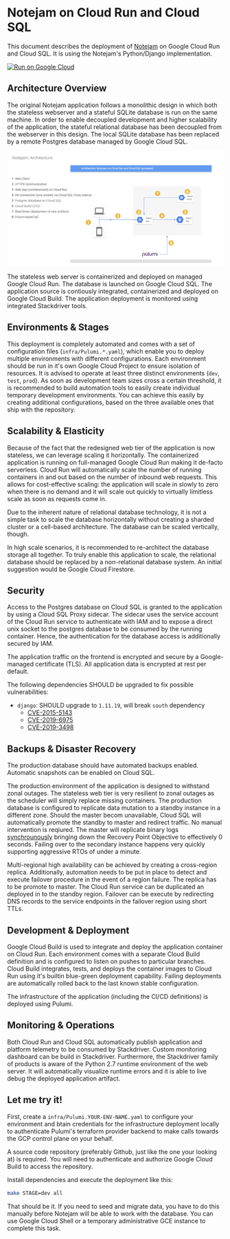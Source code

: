 # Notejam on Cloud Run and Cloud SQL

This document describes the deployment of [Notejam](https://github.com/komarserjio/notejam) on Google Cloud Run and Cloud SQL. It is using the Notejam's Python/Django implementation.

[![Run on Google Cloud](https://deploy.cloud.run/button.svg)](https://deploy.cloud.run?dir=container)

## Architecture Overview

The original Notejam application follows a monolithic design in which both the stateless webserver and a stateful SQLite database is run on the same machine. In order to enable decoupled development and higher scalability of the application, the stateful relational database has been decoupled from the webserver in this design. The local SQLite database has been replaced by a remote Postgres database managed by Google Cloud SQL.

![Architecture Diagram](/assets/arch.png)

The stateless web server is containerized and deployed on managed Google Cloud Run. The database is launched on Google Cloud SQL. The application source is contiously integrated, containerized and deployed on Google Cloud Build. The application deployment is monitored using integrated Stackdriver tools.

## Environments & Stages

This deployment is completely automated and comes with a set of configuration files (`infra/Pulumi.*.yaml`), which enable you to deploy multiple environments with different configurations. Each environment should be run in it's own Google Cloud Project to ensure isolation of resources. It is advised to operate at least three distinct environments (`dev`, `test`, `prod`). As soon as development team sizes cross a certain threshold, it is recommended to build automation tools to easily create individual temporary development environments. You can achieve this easily by creating additional configurations, based on the three available ones that ship with the repository.

## Scalability & Elasticity

Because of the fact that the redesigned web tier of the application is now stateless, we can leverage scaling it horizontally. The containerized application is running on full-managed Google Cloud Run making it de-facto serverless. Cloud Run will automatically scale the number of running containers in and out based on the number of inbound web requests. This allows for cost-effective scaling: the application will scale in slowly to zero when there is no demand and it will scale out quickly to virtually limitless scale as soon as requests come in.

Due to the inherent nature of relational database technology, it is not a simple task to scale the database horizontally without creating a sharded cluster or a cell-based architecture. The database can be scaled vertically, though.

In high scale scenarios, it is recommended to re-architect the database storage all together. To truly enable this application to scale, the relational database should be replaced by a non-relational database system. An initial suggestion would be Google Cloud Firestore. 

## Security

Access to the Postgres database on Cloud SQL is granted to the application by using a Cloud SQL Proxy sidecar. The sidecar uses the service account of the Cloud Run service to authenticate with IAM and to expose a direct unix socket to the postgres database to be consumed by the running container. Hence, the authentication for the database access is additionally secured by IAM.

The application traffic on the frontend is encrypted and secure by a Google-managed certificate (TLS). All application data is encrypted at rest per default.

The following dependencies SHOULD be upgraded to fix possible vulnerabilities:

- `django`: SHOULD upgrade to `1.11.19`, will break `south` dependency
  - [CVE-2015-5143](https://github.com/advisories/GHSA-h582-2pch-3xv3)
  - [CVE-2019-6975](https://github.com/advisories/GHSA-wh4h-v3f2-r2pp)
  - [CVE-2019-3498](https://github.com/advisories/GHSA-337x-4q8g-prc5)

## Backups & Disaster Recovery

The production database should have automated backups enabled. Automatic snapshots can be enabled on Cloud SQL.

The production environment of the application is designed to withstand zonal outages. The stateless web tier is very resilient to zonal outages as the scheduler will simply replace missing containers. The production database is configured to replicate data mutation to a standby instance in a different zone. Should the master becom unavailable, Cloud SQL will automatically promote the standby to master and redirect traffic. No manual intervention is reqiured. The master will replicate binary logs [synchrounously](https://cloud.google.com/sql/docs/postgres/high-availability) bringing down the Recovery Point Objective to effectively 0 seconds. Failing over to the secondary instance happens very quickly supporting aggressive RTOs of under a minute.

Multi-regional high availability can be achieved by creating a cross-region replica. Additionally, automation needs to be put in place to detect and execute failover procedure in the event of a region failure. The replica has to be promote to master. The Cloud Run service can be duplicated an deployed in to the standby region. Failover can be execute by redirecting DNS records to the service endpoints in the failover region using short TTLs.

## Development & Deployment

Google Cloud Build is used to integrate and deploy the application container on Cloud Run. Each environment comes with a separate Cloud Build definition and is configured to listen on pushes to particular branches. Cloud Build integrates, tests, and deploys the container images to Cloud Run using it's builtin blue-green deployment capability. Failing deployments are automatically rolled back to the last known stable configuration.

The infrastructure of the application (including the CI/CD definitions) is deployed using Pulumi.

## Monitoring & Operations

Both Cloud Run and Cloud SQL automatically publish application and platform telemetry to be consumed by Stackdriver. Custom monitoring dashboard can be build in Stackdriver. Furthermore, the Stackdriver family of products is aware of the Python 2.7 runtime environment of the web server. It will automatically visualize runtime errors and it is able to live debug the deployed application artifact.

## Let me try it!

First, create a `infra/Pulumi.YOUR-ENV-NAME.yaml` to configure your environment and btain credentials for the infrastructure deployment locally to authenticate Pulumi's terraform provider backend to make calls towards the GCP control plane on your behalf.

A source code repository (preferably Github, just like the one your looking at) is required. You will need to authenticate and authorize Google Cloud Build to access the repository.

Install dependencies and execute the deployment like this:
```bash
make STAGE=dev all
```

That should be it. If you need to seed and migrate data, you have to do this manually before Notejam will be able to work with the database. You can use Google Cloud Shell or a temporary administrative GCE instance to complete this task.
